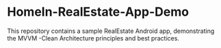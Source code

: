 # HomeIn-RealEstate-App-Demo
This repository contains a sample RealEstate Android app, demonstrating the MVVM -Clean Architecture principles and best practices.
